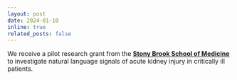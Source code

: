 ```yaml
---
layout: post
date: 2024-01-10
inline: true
related_posts: false
---
```


We receive a pilot research grant from the **[Stony Brook School of Medicine](https://renaissance.stonybrookmedicine.edu/)** to investigate natural language signals of acute kidney injury in critically ill patients.

<!-- [Dr. Farrukh Koraishy](https://renaissance.stonybrookmedicine.edu/medicine/nephrology/faculty_research/koraishy_research) -->

